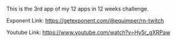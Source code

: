 This is the 3rd app of my 12 apps in 12 weeks challenge.

Exponent Link: https://getexponent.com/@equimper/rn-twitch

Youtube Link: https://www.youtube.com/watch?v=Hy5r_gXRPaw

